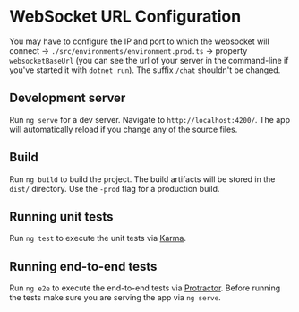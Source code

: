 # WebSocket URL Configuration

You may have to configure the IP and port to which the websocket will connect -> `./src/environments/environment.prod.ts` -> property `websocketBaseUrl` (you can see the url of your server in the command-line if you've started it with `dotnet run`). The suffix `/chat` shouldn't be changed.

## Development server

Run `ng serve` for a dev server. Navigate to `http://localhost:4200/`. The app will automatically reload if you change any of the source files.

## Build

Run `ng build` to build the project. The build artifacts will be stored in the `dist/` directory. Use the `-prod` flag for a production build.

## Running unit tests

Run `ng test` to execute the unit tests via [Karma](https://karma-runner.github.io).

## Running end-to-end tests

Run `ng e2e` to execute the end-to-end tests via [Protractor](http://www.protractortest.org/).
Before running the tests make sure you are serving the app via `ng serve`.
